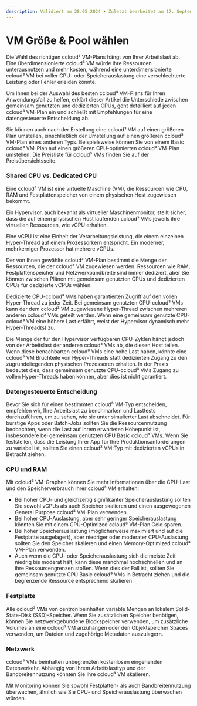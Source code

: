 ```yaml
---
description: Validiert am 28.05.2024 • Zuletzt bearbeitet am 17. September 2024
---
```


# VM Größe & Pool wählen

Die Wahl des richtigen ccloud³ VM-Plans hängt von Ihrer Arbeitslast ab. Eine überdimensionierte ccloud³ VM würde ihre Ressourcen unterausnutzen und mehr kosten, während eine unterdimensionierte ccloud³ VM bei voller CPU- oder Speicherauslastung eine verschlechterte Leistung oder Fehler erleiden könnte.

Um Ihnen bei der Auswahl des besten ccloud³ VM-Plans für Ihren Anwendungsfall zu helfen, erklärt dieser Artikel die Unterschiede zwischen gemeinsam genutzten und dedizierten CPUs, geht detailliert auf jeden ccloud³ VM-Plan ein und schließt mit Empfehlungen für eine datengesteuerte Entscheidung ab.

Sie können auch nach der Erstellung eine ccloud³ VM auf einen größeren Plan umstellen, einschließlich der Umstellung auf einen größeren ccloud³ VM-Plan eines anderen Typs. Beispielsweise können Sie von einem Basic ccloud³ VM-Plan auf einen größeren CPU-optimierten ccloud³ VM-Plan umstellen. Die Preisliste für ccloud³ VMs finden Sie auf der Preisübersichtsseite.



### Shared CPU vs. Dedicated CPU

Eine ccloud³ VM ist eine virtuelle Maschine (VM), die Ressourcen wie CPU, RAM und Festplattenspeicher von einem physischen Host zugewiesen bekommt.

Ein Hypervisor, auch bekannt als virtueller Maschinenmonitor, stellt sicher, dass die auf einem physischen Host laufenden ccloud³ VMs jeweils ihre virtuellen Ressourcen, wie vCPU erhalten.

Eine vCPU ist eine Einheit der Verarbeitungsleistung, die einem einzelnen Hyper-Thread auf einem Prozessorkern entspricht. Ein moderner, mehrkerniger Prozessor hat mehrere vCPUs.

Der von Ihnen gewählte ccloud³ VM-Plan bestimmt die Menge der Ressourcen, die der ccloud³ VM zugewiesen werden. Ressourcen wie RAM, Festplattenspeicher und Netzwerkbandbreite sind immer dediziert, aber Sie können zwischen Plänen mit gemeinsam genutzten CPUs und dedizierten CPUs für dedizierte vCPUs wählen.

Dedizierte CPU-ccloud³ VMs haben garantierten Zugriff auf den vollen Hyper-Thread zu jeder Zeit. Bei gemeinsam genutzten CPU-ccloud³ VMs kann der dem ccloud³ VM zugewiesene Hyper-Thread zwischen mehreren anderen ccloud³ VMs geteilt werden. Wenn eine gemeinsam genutzte CPU-ccloud³ VM eine höhere Last erfährt, weist der Hypervisor dynamisch mehr Hyper-Thread(s) zu.

Die Menge der für den Hypervisor verfügbaren CPU-Zyklen hängt jedoch von der Arbeitslast der anderen ccloud³ VMs ab, die diesen Host teilen. Wenn diese benachbarten ccloud³ VMs eine hohe Last haben, könnte eine ccloud³ VM Bruchteile von Hyper-Threads statt dedizierten Zugang zu den zugrundeliegenden physischen Prozessoren erhalten. In der Praxis bedeutet dies, dass gemeinsam genutzte CPU-ccloud³ VMs Zugang zu vollen Hyper-Threads haben können, aber dies ist nicht garantiert.



### Datengesteuerte Entscheidung

Bevor Sie sich für einen bestimmten ccloud³ VM-Typ entscheiden, empfehlen wir, Ihre Arbeitslast zu benchmarken und Lasttests durchzuführen, um zu sehen, wie sie unter simulierter Last abschneidet. Für burstige Apps oder Batch-Jobs sollten Sie die Ressourcennutzung beobachten, wenn die Last auf ihrem erwarteten Höhepunkt ist, insbesondere bei gemeinsam genutzten CPU Basic ccloud³ VMs. Wenn Sie feststellen, dass die Leistung Ihrer App für Ihre Produktionsanforderungen zu variabel ist, sollten Sie einen ccloud³ VM-Typ mit dedizierten vCPUs in Betracht ziehen.



### CPU und RAM

Mit ccloud³ VM-Graphen können Sie mehr Informationen über die CPU-Last und den Speicherverbrauch Ihrer ccloud³ VM erhalten:

* Bei hoher CPU- und gleichzeitig signifikanter Speicherauslastung sollten Sie sowohl vCPUs als auch Speicher skalieren und einen ausgewogenen General Purpose ccloud³ VM-Plan verwenden.
* Bei hoher CPU-Auslastung, aber sehr geringer Speicherauslastung könnten Sie mit einem CPU-Optimized ccloud³ VM-Plan Geld sparen.
* Bei hoher Speicherauslastung (möglicherweise maximiert und auf die Festplatte ausgelagert), aber niedriger oder moderater CPU-Auslastung sollten Sie den Speicher skalieren und einen Memory-Optimized ccloud³ VM-Plan verwenden.
* Auch wenn die CPU- oder Speicherauslastung sich die meiste Zeit niedrig bis moderat hält, kann diese manchmal hochschnellen und an ihre Ressourcengrenzen stoßen. Wenn dies der Fall ist, sollten Sie gemeinsam genutzte CPU Basic ccloud³ VMs in Betracht ziehen und die begrenzende Ressource entsprechend skalieren.



### Festplatte

Alle ccloud³ VMs von centron beinhalten variable Mengen an lokalem Solid-State-Disk (SSD)-Speicher. Wenn Sie zusätzlichen Speicher benötigen, können Sie netzwerkgebundene Blockspeicher verwenden, um zusätzliche Volumes an eine ccloud³ VM anzuhängen oder den Objektspeicher Spaces verwenden, um Dateien und zugehörige Metadaten auszulagern.



### Netzwerk

ccloud³ VMs beinhalten unbegrenzten kostenlosen eingehenden Datenverkehr. Abhängig von Ihrem Arbeitslasttyp und der Bandbreitennutzung könnten Sie Ihre ccloud³ VM skalieren.

Mit Monitoring können Sie sowohl Festplatten- als auch Bandbreitennutzung überwachen, ähnlich wie Sie CPU- und Speicherauslastung überwachen würden.
